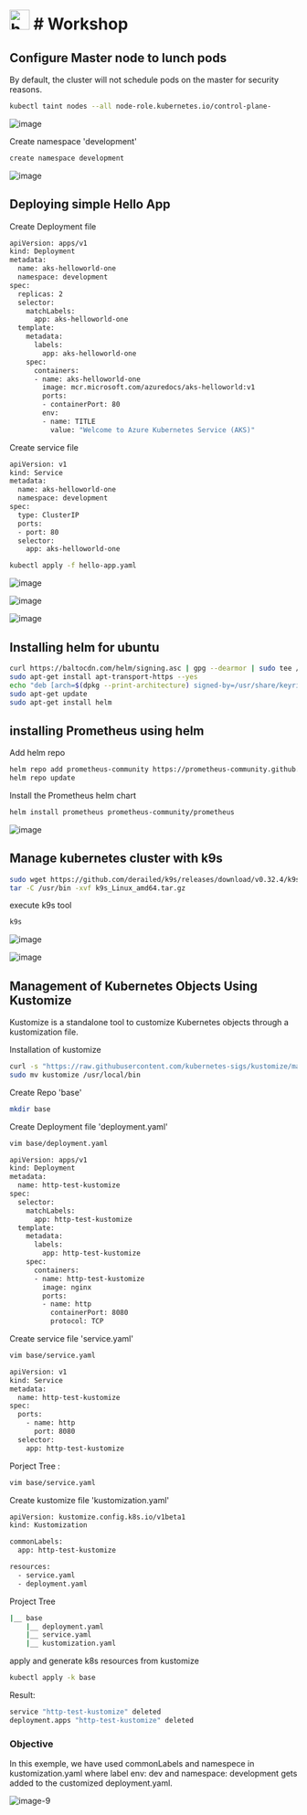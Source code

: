  #   <img src="https://github.com/user-attachments/assets/d567506b-5944-4e20-9517-0cd22e0e2769" width="35" title="hover text"> # Workshop
 
## Configure Master node to lunch pods
By default, the cluster will not schedule pods on the master for security reasons. 
```bash
kubectl taint nodes --all node-role.kubernetes.io/control-plane-
```
![image](https://github.com/user-attachments/assets/828a373c-44b3-4dd1-b78f-6f3c0cc3e3d1)

Create namespace 'development'
```bash
create namespace development
```
![image](https://github.com/user-attachments/assets/b9a1f893-f2e4-4a6a-9c9a-851eeec26621)

## Deploying simple Hello App
Create Deployment file 
```bash
apiVersion: apps/v1
kind: Deployment
metadata:
  name: aks-helloworld-one
  namespace: development
spec:
  replicas: 2
  selector:
    matchLabels:
      app: aks-helloworld-one
  template:
    metadata:
      labels:
        app: aks-helloworld-one
    spec:
      containers:
      - name: aks-helloworld-one
        image: mcr.microsoft.com/azuredocs/aks-helloworld:v1
        ports:
        - containerPort: 80
        env:
        - name: TITLE
          value: "Welcome to Azure Kubernetes Service (AKS)"
```
Create service file 
```bash
apiVersion: v1
kind: Service
metadata:
  name: aks-helloworld-one
  namespace: development
spec:
  type: ClusterIP
  ports:
  - port: 80
  selector:
    app: aks-helloworld-one
```
```bash
kubectl apply -f hello-app.yaml
```
![image](https://github.com/user-attachments/assets/921da68f-d57f-48fc-940d-f138a0f6c0bd)

![image](https://github.com/user-attachments/assets/ca56ef27-fb87-463c-b9f4-e4249afe1341)

![image](https://github.com/user-attachments/assets/811a54c2-d711-4905-8096-d2de7b841d75)

## Installing helm for ubuntu
```bash
curl https://baltocdn.com/helm/signing.asc | gpg --dearmor | sudo tee /usr/share/keyrings/helm.gpg > /dev/null
sudo apt-get install apt-transport-https --yes
echo "deb [arch=$(dpkg --print-architecture) signed-by=/usr/share/keyrings/helm.gpg] https://baltocdn.com/helm/stable/debian/ all main" | sudo tee /etc/apt/sources.list.d/helm-stable-debian.list
sudo apt-get update
sudo apt-get install helm
```
## installing Prometheus using helm 
Add helm repo
```bash
helm repo add prometheus-community https://prometheus-community.github.io/helm-charts
helm repo update
```
Install the Prometheus helm chart
```bash
helm install prometheus prometheus-community/prometheus
```
![image](https://github.com/user-attachments/assets/b41005be-41d0-4ca8-b380-065c9f526afc)

## Manage kubernetes cluster with k9s
```bash
sudo wget https://github.com/derailed/k9s/releases/download/v0.32.4/k9s_Linux_amd64.tar.gz
tar -C /usr/bin -xvf k9s_Linux_amd64.tar.gz
```
execute k9s tool 
```bash
k9s
```
![image](https://github.com/user-attachments/assets/213424c5-79a2-42cd-8558-326f5b9958c0)

![image](https://github.com/user-attachments/assets/a9be3eca-4237-47cf-8ab9-8337279d484e)


## Management of Kubernetes Objects Using Kustomize
Kustomize is a standalone tool to customize Kubernetes objects through a kustomization file.

Installation of kustomize 
```bash
curl -s "https://raw.githubusercontent.com/kubernetes-sigs/kustomize/master/hack/install_kustomize.sh"  | bash
sudo mv kustomize /usr/local/bin
```
Create Repo 'base'
```bash
mkdir base
```
Create Deployment file 'deployment.yaml'
```bash
vim base/deployment.yaml
```
```bash
apiVersion: apps/v1
kind: Deployment
metadata:
  name: http-test-kustomize
spec:
  selector:
    matchLabels:
      app: http-test-kustomize
  template:
    metadata:
      labels:
        app: http-test-kustomize
    spec:
      containers:
      - name: http-test-kustomize
        image: nginx
        ports:
        - name: http
          containerPort: 8080
          protocol: TCP
```
Create service file 'service.yaml'
```bash
vim base/service.yaml
```
```bash
apiVersion: v1
kind: Service
metadata:
  name: http-test-kustomize
spec:
  ports:
    - name: http
      port: 8080
  selector:
    app: http-test-kustomize
```
Porject Tree :
```bash
vim base/service.yaml
```
Create kustomize file 'kustomization.yaml'
```bash
apiVersion: kustomize.config.k8s.io/v1beta1
kind: Kustomization

commonLabels:
  app: http-test-kustomize

resources:
  - service.yaml
  - deployment.yaml
```
Project Tree
```bash
|__ base
    |__ deployment.yaml
    |__ service.yaml
    |__ kustomization.yaml
```
apply and generate k8s resources from kustomize
```bash
kubectl apply -k base
```
Result:
```bash
service "http-test-kustomize" deleted
deployment.apps "http-test-kustomize" deleted
```
### Objective
In this exemple, we have used commonLabels and namespece in kustomization.yaml where label env: dev and namespace: development gets added to the customized deployment.yaml.

![image-9](https://github.com/user-attachments/assets/282f12bf-df63-4a8a-989a-a123e16b5ed1)




